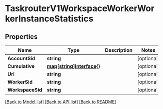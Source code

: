 # TaskrouterV1WorkspaceWorkerWorkerInstanceStatistics

## Properties

Name | Type | Description | Notes
------------ | ------------- | ------------- | -------------
**AccountSid** | **string** |  | [optional] 
**Cumulative** | [**map[string]interface{}**](.md) |  | [optional] 
**Url** | **string** |  | [optional] 
**WorkerSid** | **string** |  | [optional] 
**WorkspaceSid** | **string** |  | [optional] 

[[Back to Model list]](../README.md#documentation-for-models) [[Back to API list]](../README.md#documentation-for-api-endpoints) [[Back to README]](../README.md)


